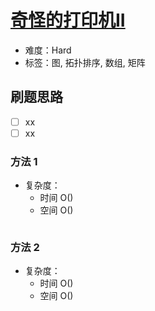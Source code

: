 # [奇怪的打印机II](https://leetcode-cn.com/problems/strange-printer-ii/)

- 难度：Hard
- 标签：图, 拓扑排序, 数组, 矩阵

## 刷题思路

- [ ] xx
- [ ] xx

### 方法 1

- 复杂度：
    - 时间 O()
    - 空间 O()

``` js

```

### 方法 2

- 复杂度：
    - 时间 O()
    - 空间 O()

``` js

```
